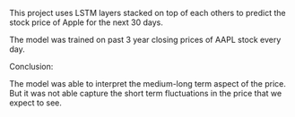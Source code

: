This project uses LSTM layers stacked on top of each others to predict the stock price of Apple for the next 30 days.

The model was trained on past 3 year closing prices of AAPL stock every day.

Conclusion:

The model was able to interpret the medium-long term aspect of the price. But it was not able capture the short term fluctuations in the price that we expect to see.

